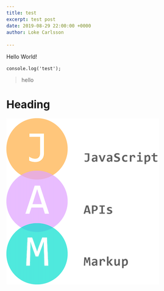 ```yaml
---
title: test
excerpt: test post
date: 2019-08-29 22:00:00 +0000
author: Loke Carlsson

---
```

Hello World!

    console.log('test');

>   
> hello

# Heading

![](/uploads/Jamstackcard.png)